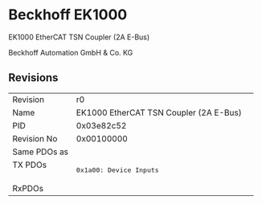# Beckhoff EK1000

EK1000 EtherCAT TSN Coupler (2A E-Bus)

Beckhoff Automation GmbH & Co. KG



## Revisions
<table>
<tr>
<td>Revision</td>
<td>r0</td>
</tr>
<tr>
<td>Name</td>
<td>EK1000 EtherCAT TSN Coupler (2A E-Bus)</td>
</tr>
<tr>
<td>PID</td>
<td>0x03e82c52</td>
</tr>
<tr>
<td>Revision No</td>
<td>0x00100000</td>
</tr>
<tr>
<td>Same PDOs as</td>
<td></td>
</tr>
<tr>
<td rowspan=1 valign=top>TX PDOs</td>
<td><pre>0x1a00: Device Inputs</pre></td>
<td></td>
</tr>
<tr>
<td>RxPDOs</td>
<td></td>
</tr>
</table>
